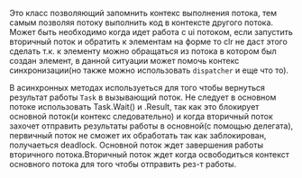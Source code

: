 Это класс позволяющий запомнить контекс выполнения потока, тем самым позволяя потоку выполнить код в контексте другого потока. Может быть необходимо когда идет работа с ui потоком, если запустить вторичный поток и обратить к элементам на форме то clr не даст этого сделать т.к. к элементу можно обращаться из потока в котором был создан элемент, в данной ситуации может помочь контекс синхронизации(но также можно использовать `dispatcher` и еще что то).

В асинхронных методах используеться для того чтобы вернуться результат работы `Task` в вызывающий поток. Не следует в основном потоке использовать Task.Wait() и .Result, так как это блокирует основной поток(и контекс следовательно) и когда вторичный поток захочет отправить результаты работы в основной(с помощью делегата), первичный поток не сможет их обработать так как заблокирован, получаеться deadlock. Основной поток ждет завершения работы вторичного потока.Вторичный поток ждет когда освободиться контекст основного потока для того чтобы отправить рез-т работы.